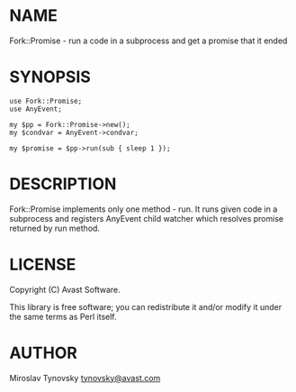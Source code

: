 # NAME

Fork::Promise - run a code in a subprocess and get a promise that it ended

# SYNOPSIS

    use Fork::Promise;
    use AnyEvent;

    my $pp = Fork::Promise->new();
    my $condvar = AnyEvent->condvar;

    my $promise = $pp->run(sub { sleep 1 });

# DESCRIPTION

Fork::Promise implements only one method - run. It runs given code in a
subprocess and registers AnyEvent child watcher which resolves promise returned
by run method.

# LICENSE

Copyright (C) Avast Software.

This library is free software; you can redistribute it and/or modify
it under the same terms as Perl itself.

# AUTHOR

Miroslav Tynovsky <tynovsky@avast.com>
